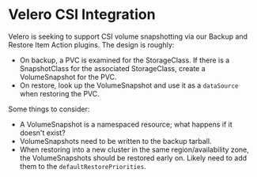 # Velero CSI Integration

Velero is seeking to support CSI volume snapshotting via our Backup and Restore Item Action plugins. The design is roughly:

* On backup, a PVC is examined for the StorageClass. If there is a SnapshotClass for the associated StorageClass, create a VolumeSnapshot for the PVC.
* On restore, look up the VolumeSnapshot and use it as a `dataSource` when restoring the PVC.

Some things to consider:

* A VolumeSnapshot is a namespaced resource; what happens if it doesn't exist?
* VolumeSnapshots need to be written to the backup tarball.
* When restoring into a new cluster in the same region/availability zone, the VolumeSnapshots should be restored early on. Likely need to add them to the `defaultRestorePriorities`.
